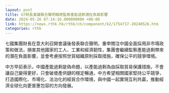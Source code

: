 ```yaml
---
layout: post
title: G7財長會議聯合聲明稱將監察產能過剩潛在負面影響
date: 2024-05-26 07:14:16.000000000 +08:00
link: https://news.rthk.hk/rthk/ch/component/k2/1754717-20240526.htm
categories: rthk
---
```


七國集團財長在意大利召開會議後發表聯合聲明，重申關注中國全面採用非市場政策和做法，損害其他國家的工人、工業和經濟韌性，集團會繼續監察產能過剩帶來的潛在負面影響，並會考慮按照世貿組織原則採取措施，確保公平的競爭環境。

中方早前表示，中國產能過剩是偽命題，以產能過剩為由採取貿易保護措施，不會讓自己變得更好，只會破壞產供鏈的穩定暢通，中方希望相關國家堅持公平競爭，打造國際化、市場化、法治化的經貿合作環境，與中國一起實現互利共贏，推動經濟全球化向更普惠包容的方向發展。
